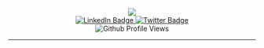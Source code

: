 <div id="header" align="center">
    <img src="https://media.giphy.com/media/MF1kR4YmC2Z20/giphy.gif" />
    <div id="badges">
        <a href="https://www.linkedin.com/in/tometzel/">
            <img src="https://img.shields.io/badge/LinkedIn-blue?logo=linkedin&logoColor=white&style=for-the-badge" alt="LinkedIn Badge" />
        </a>
        <a href="https://twitter.com/Spetz83">
            <img src="https://img.shields.io/badge/twitter-blue?logo=twitter&logoColor=white&style=for-the-badge" alt="Twitter Badge" />
        </a>
    </div>
    <img src="https://komarev.com/ghpvc/?username=spetz83&style=flat-square&color=blue" alt="Github Profile Views"/>
</div>

---

<!--
**spetz83/spetz83** is a ✨ _special_ ✨ repository because its `README.md` (this file) appears on your GitHub profile.

Here are some ideas to get you started:

- 🔭 I’m currently working on ...
- 🌱 I’m currently learning ...
- 👯 I’m looking to collaborate on ...
- 🤔 I’m looking for help with ...
- 💬 Ask me about ...
- 📫 How to reach me: ...
- 😄 Pronouns: ...
- ⚡ Fun fact: ...
-->
